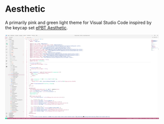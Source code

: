 # Aesthetic

A primarily pink and green light theme for Visual Studio Code inspired by the keycap set [ePBT Aesthetic](https://geekhack.org/index.php?topic=111589).

![Visual Studio Code Screenshot](/screenshots/vscode.png)
